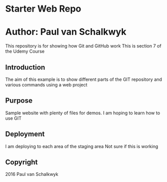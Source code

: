 # Starter Web Repo
# Author:  Paul van Schalkwyk

This repository is for showing how Git and GitHub work
This is section 7 of the Udemy Course

## Introduction
The aim of this example is to show different parts of the
GIT repository and various commands using a web project


## Purpose

Sample website with plenty of files for demos.
I am hoping to learn how to use GIT

## Deployment

I am deploying to each area of the staging area
Not sure if this is working

## Copyright 

2016 Paul van Schalkwyk